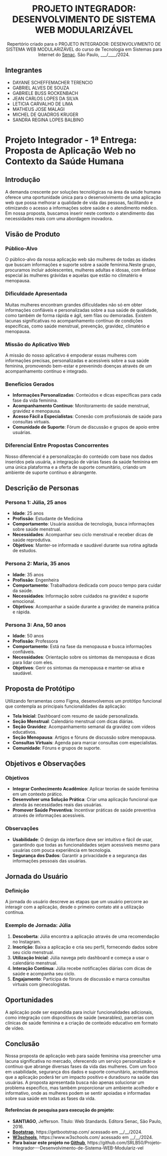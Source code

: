
<h1 align="center">PROJETO INTEGRADOR: DESENVOLVIMENTO DE SISTEMA WEB MODULARIZÁVEL</h1>
<p align="center">Repertório criado para o PROJETO INTEGRADOR: DESENVOLVIMENTO DE SISTEMA WEB MODULARIZÁVEL do curso de Tecnologia em Sistemas para Internet do <a href="https://ead.senac.br/">Senac</a>. São Paulo, ___/____/2024.</p>

## Integrantes 
<ul>
    <li>DAYANE SCHEFFEMACHER TERENCIO</li>
    <li>GABRIEL ALVES DE SOUZA</li>
    <li>GABRIELE BUSS ROCKENBACH</li>
    <li>JEAN CARLOS LOPES DA SILVA</li>
    <li>LETICIA CARVALHO DE LIMA</li>
    <li>MATHEUS JOSE MALAGI</li>
    <li>MICHEL DE QUADROS KRUGER</li>
    <li>SANDRA REGINA LOPES BALBINO</li>
</ul>


# Projeto Integrador - 1ª Entrega: Proposta de Aplicação Web no Contexto da Saúde Humana

## Introdução
A demanda crescente por soluções tecnológicas na área da saúde humana oferece uma oportunidade única para o desenvolvimento de uma aplicação web que possa melhorar a qualidade de vida das pessoas, facilitando e otimizando o acesso a informações sobre saúde e o atendimento médico. Em nossa proposta, buscamos inserir neste contexto o atendimento das necessidades reais com uma abordagem inovadora.

## Visão de Produto

### Público-Alvo
O público-alvo da nossa aplicação web são mulheres de todas as idades que buscam informações e suporte sobre a saúde feminina.Neste grupo, procuramos incluir adolescentes, mulheres adultas e idosas, com ênfase especial às mulheres grávidas e aquelas que estão no climatério e menopausa.

### Dificuldade Apresentada
Muitas mulheres encontram grandes dificuldades não só em obter informações confiáveis e personalizadas sobre a sua saúde de qualidade, como também de forma rápida e ágil, sem filas ou demoradas. Existem lacunas significativas no acompanhamento contínuo de condições específicas, como saúde menstrual, prevenção, gravidez, climatério e menopausa.

### Missão do Aplicativo Web
A missão do nosso aplicativo é empoderar essas mulheres com informações precisas, personalizadas e acessíveis sobre a sua saúde feminina, promovendo bem-estar e prevenindo doenças através de um acompanhamento contínuo e integrado.

### Benefícios Gerados
- **Informações Personalizadas**: Conteúdos e dicas específicas para cada fase da vida feminina.
- **Acompanhamento Contínuo**: Monitoramento de saúde menstrual, gravidez e menopausa.
- **Acesso Fácil a Especialistas**: Conexão com profissionais de saúde para consultas virtuais.
- **Comunidade de Suporte**: Fórum de discussão e grupos de apoio entre usuárias.

### Diferencial Entre Propostas Concorrentes
Nosso diferencial é a personalização do conteúdo com base nos dados inseridos pela usuária, a integração de várias fases da saúde feminina em uma única plataforma e a oferta de suporte comunitário, criando um ambiente de suporte contínuo e abrangente.

## Descrição de Personas

### Persona 1: Júlia, 25 anos
- **Idade**: 25 anos
- **Profissão**: Estudante de Medicina
- **Comportamento**: Usuária assídua de tecnologia, busca informações sobre saúde menstrual.
- **Necessidades**: Acompanhar seu ciclo menstrual e receber dicas de saúde reprodutiva.
- **Objetivos**: Manter-se informada e saudável durante sua rotina agitada de estudos.

### Persona 2: Maria, 35 anos
- **Idade**: 35 anos
- **Profissão**: Engenheira
- **Comportamento**: Trabalhadora dedicada com pouco tempo para cuidar da saúde.
- **Necessidades**: Informação sobre cuidados na gravidez e suporte emocional.
- **Objetivos**: Acompanhar a saúde durante a gravidez de maneira prática e rápida.

### Persona 3: Ana, 50 anos
- **Idade**: 50 anos
- **Profissão**: Professora
- **Comportamento**: Está na fase da menopausa e busca informações confiáveis.
- **Necessidades**: Orientação sobre os sintomas da menopausa e dicas para lidar com eles.
- **Objetivos**: Gerir os sintomas da menopausa e manter-se ativa e saudável.

## Proposta de Protótipo

Utilizando ferramentas como Figma, desenvolvemos um protótipo funcional que contempla as principais funcionalidades da aplicação:

- **Tela Inicial**: Dashboard com resumo de saúde personalizada.
- **Seção Menstrual**: Calendário menstrual com dicas diárias.
- **Seção Gravidez**: Acompanhamento semanal da gravidez com vídeos educativos.
- **Seção Menopausa**: Artigos e fóruns de discussão sobre menopausa.
- **Consultas Virtuais**: Agenda para marcar consultas com especialistas.
- **Comunidade**: Fóruns e grupos de suporte.

## Objetivos e Observações

### Objetivos
- **Integrar Conhecimento Acadêmico**: Aplicar teorias de saúde feminina em um contexto prático.
- **Desenvolver uma Solução Prática**: Criar uma aplicação funcional que atenda às necessidades reais das usuárias.
- **Promover Saúde Preventiva**: Incentivar práticas de saúde preventiva através de informações acessíveis.

### Observações
- **Usabilidade**: O design da interface deve ser intuitivo e fácil de usar, garantindo que todas as funcionalidades sejam acessíveis mesmo para usuárias com pouca experiência em tecnologia.
- **Segurança dos Dados**: Garantir a privacidade e a segurança das informações pessoais das usuárias.

## Jornada do Usuário

### Definição
A jornada do usuário descreve as etapas que um usuário percorre ao interagir com a aplicação, desde o primeiro contato até a utilização contínua.

### Exemplo de Jornada: Júlia
1. **Descoberta**: Júlia encontra a aplicação através de uma recomendação no Instagram.
2. **Inscrição**: Baixa a aplicação e cria seu perfil, fornecendo dados sobre seu ciclo menstrual.
3. **Utilização Inicial**: Júlia navega pelo dashboard e começa a usar o calendário menstrual.
4. **Interação Contínua**: Júlia recebe notificações diárias com dicas de saúde e acompanha seu ciclo.
5. **Engajamento**: Participa de fóruns de discussão e marca consultas virtuais com ginecologistas.

## Oportunidades
A aplicação pode ser expandida para incluir funcionalidades adicionais, como integração com dispositivos de saúde (wearables), parcerias com clínicas de saúde feminina e a criação de conteúdo educativo em formato de vídeo.

## Conclusão
Nossa proposta de aplicação web para saúde feminina visa preencher uma lacuna significativa no mercado, oferecendo um serviço personalizado e contínuo que abrange diversas fases da vida das mulheres. Com um foco em usabilidade, segurança dos dados e suporte comunitário, acreditamos que a aplicação poderá ter um impacto positivo e duradouro na saúde das usuárias. A proposta apresentada busca não apenas solucionar um problema específico, mas também proporcionar um ambiente acolhedor e informativo, onde as mulheres podem se sentir apoiadas e informadas sobre sua saúde em todas as fases da vida.


<h4>Referências de pesquisa para execução do projeto:</h4>
          <ul>
          <li><strong>SANTIAGO</strong>, Jefferson. Título: Web Standards. Editora Senac, São Paulo, 2016.</li>
          <li><strong><a href="https://getbootstrap.com/">Bootstrap</a></strong>, https://getbootstrap.com/ acessado em __/__/2024.</li>
          <li><strong><a href="https://www.w3schools.com/">W3schools</a></strong>, https://www.w3schools.com/ acessado em __/__/2024.</li>
          <li><strong>Para baixar este projeto no <a href="https://github.com/SRLB50/Projeto-Integrador---Desenvolvimento-de-Sistema-WEB-Modulariz-vel">Github</a></strong>, https://github.com/SRLB50/Projeto-Integrador---Desenvolvimento-de-Sistema-WEB-Modulariz-vel</li>

